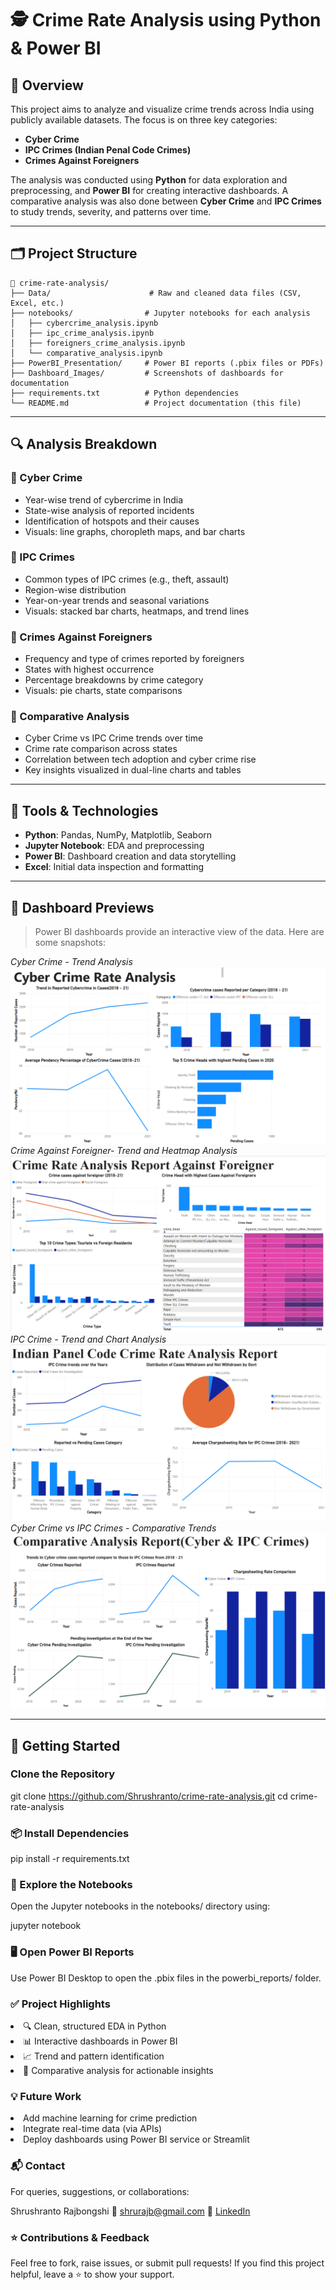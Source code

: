 # 🕵️ Crime Rate Analysis using Python & Power BI

## 📌 Overview

This project aims to analyze and visualize crime trends across India using publicly available datasets. The focus is on three key categories:

- **Cyber Crime**
- **IPC Crimes (Indian Penal Code Crimes)**
- **Crimes Against Foreigners**

The analysis was conducted using **Python** for data exploration and preprocessing, and **Power BI** for creating interactive dashboards. A comparative analysis was also done between **Cyber Crime** and **IPC Crimes** to study trends, severity, and patterns over time.

---

## 🗂️ Project Structure
```
📁 crime-rate-analysis/
├── Data/                      # Raw and cleaned data files (CSV, Excel, etc.)
├── notebooks/                # Jupyter notebooks for each analysis
│   ├── cybercrime_analysis.ipynb
│   ├── ipc_crime_analysis.ipynb
│   ├── foreigners_crime_analysis.ipynb
│   └── comparative_analysis.ipynb
├── PowerBI_Presentation/     # Power BI reports (.pbix files or PDFs)
├── Dashboard_Images/         # Screenshots of dashboards for documentation
├── requirements.txt          # Python dependencies
└── README.md                 # Project documentation (this file)
```
---

## 🔍 Analysis Breakdown

### 🔹 Cyber Crime
- Year-wise trend of cybercrime in India
- State-wise analysis of reported incidents
- Identification of hotspots and their causes
- Visuals: line graphs, choropleth maps, and bar charts

### 🔹 IPC Crimes
- Common types of IPC crimes (e.g., theft, assault)
- Region-wise distribution
- Year-on-year trends and seasonal variations
- Visuals: stacked bar charts, heatmaps, and trend lines

### 🔹 Crimes Against Foreigners
- Frequency and type of crimes reported by foreigners
- States with highest occurrence
- Percentage breakdowns by crime category
- Visuals: pie charts, state comparisons

### 🔄 Comparative Analysis
- Cyber Crime vs IPC Crime trends over time
- Crime rate comparison across states
- Correlation between tech adoption and cyber crime rise
- Key insights visualized in dual-line charts and tables

---

## 🧰 Tools & Technologies

- **Python**: Pandas, NumPy, Matplotlib, Seaborn
- **Jupyter Notebook**: EDA and preprocessing
- **Power BI**: Dashboard creation and data storytelling
- **Excel**: Initial data inspection and formatting

---

## 📸 Dashboard Previews

> Power BI dashboards provide an interactive view of the data. Here are some snapshots:

*Cyber Crime - Trend Analysis*
![Cyber Crime Dashboard](Dashboard_Images/dashboard3.png)
<br>
*Crime Against Foreigner- Trend and Heatmap Analysis*
![Crime Against Foreigner Dashboard](Dashboard_Images/dashboard1.png)
<br>
*IPC Crime - Trend and Chart Analysis*
![IPC Crime Dashboard](Dashboard_Images/dashboard2.png)
<br>
*Cyber Crime vs IPC Crimes - Comparative Trends*
![Comparative Analysis](Dashboard_Images/dashboard4.png)


---

## 🚀 Getting Started

### Clone the Repository

git clone https://github.com/Shrushranto/crime-rate-analysis.git
cd crime-rate-analysis

### 📦 Install Dependencies
pip install -r requirements.txt

### 📓 Explore the Notebooks
Open the Jupyter notebooks in the notebooks/ directory using:

jupyter notebook

### 🖥️ Open Power BI Reports
Use Power BI Desktop to open the .pbix files in the powerbi_reports/ folder.

### ✅ Project Highlights
<li>🔍 Clean, structured EDA in Python

<li>📊 Interactive dashboards in Power BI</li>

<li>📈 Trend and pattern identification</li>

<li>🧠 Comparative analysis for actionable insights</li>

### 💡 Future Work
<li>Add machine learning for crime prediction</li>

<li>Integrate real-time data (via APIs)</li>

<li>Deploy dashboards using Power BI service or Streamlit</li>

### 📬 Contact
For queries, suggestions, or collaborations:

Shrushranto Rajbongshi
📧 shrurajb@gmail.com
🔗 [LinkedIn](https://www.linkedin.com/in/shrushranto-rajbongshi-48196a230/)

### ⭐ Contributions & Feedback
Feel free to fork, raise issues, or submit pull requests!
If you find this project helpful, leave a ⭐ to show your support.



